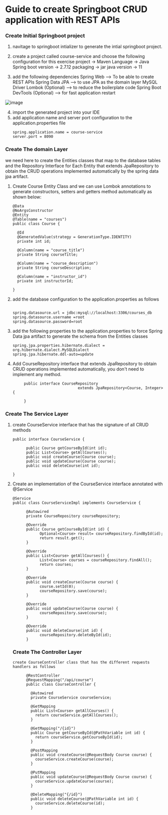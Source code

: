 # Guide to create Springboot CRUD application with REST APIs


### Create Initial Springboot project

1. navitage to springboot intializer to generate the intial springboot project.
3. create a project called course-service and choose the following configuration for this exercise
      project -> Maven
      Language -> Java
      Spring boot version -> 2.7.12
      packaging -> jar
      java version -> 11
      
3. add the following dependencies
      Spring Web --> To be able to create REST APIs
      Spring Data JPA --> to use JPA as the domain layer
      MySQL Driver
      Lombok (Optional) --> to reduce the boilerplate code
      Spring Boot DevTools (Optional) --> for fast application restart

![image](https://github.com/shaimaa-hshalaby/Microservice-with-spring-cloud-guide/assets/3264417/97a001ec-98fb-44f0-a2c5-3f7519dba671)

4. import the generated project into your IDE
5. add application name and server port configuration to the application.properties file
      ```
      spring.application.name = course-service
      server.port = 8090
      ```
      
### Create The domain Layer
we need here to create the Entities classes that map to the database tables and the Repository Interface for Each Entity that extends JpaRepository to obtain the CRUD operations
implemented automatically by the spring data jpa artifact.

1. Create Course Entity Class and we can use Lombok annotations to generate constructors, setters and getters method automatically as shown below:
    ```
    @Data
    @NoArgsConstructor
    @Entity
    @Table(name = "courses")
    public class Course {

      @Id
      @GeneratedValue(strategy = GenerationType.IDENTITY)
      private int id;

      @Column(name = "course_title")
      private String courseTitle;

      @Column(name = "course_description")
      private String courseDescription;

      @Column(name = "instructor_id")
      private int instructorId;

    }
    ```
    
 2. add the database configuration to the application.properties as follows

      ```
      
      spring.datasource.url = jdbc:mysql://localhost:3306/courses_db
      spring.datasource.username =root
      spring.datasource.password=root
      
      ```
      
 3. add the following properties to the application.properties to force Spring Data jpa artifact to generate the schema from the Entities classes

      ```
      spring.jpa.properties.hibernate.dialect = org.hibernate.dialect.MySQLDialect
      spring.jpa.hibernate.ddl-auto=update
      
      ```
      
  4. Add CourseRepository interface that extends JpaRepository to obtain CRUD operations implemented automatically, you don't need to implement any method.

       ```
            public interface CourseRepository 
                                    extends JpaRepository<Course, Integer> {

            }
       ```

### Create The Service Layer

1. create CourseService interface that has the signature of all CRUD methods

      ```
      public interface CourseService {

            public Course getCourseById(int id);
            public List<Course> getAllCourses();
            public void createCourse(Course course);
            public void updateCourse(Course course);
            public void deleteCourse(int id);

      }
      ```

2. Create an implementation of the CourseService interface annotated with @Service

      ```
      @Service
      public class CourseServiceImpl implements CourseService {

            @Autowired
            private CourseRepository courseRepository;

            @Override
            public Course getCourseById(int id) {
                  Optional<Course> result= courseRepository.findById(id);
                  return result.get();
            }

            @Override
            public List<Course> getAllCourses() {
                  List<Course> courses = courseRepository.findAll();
                  return courses;
            }

            @Override
            public void createCourse(Course course) {
                  course.setId(0);
                  courseRepository.save(course);
            }

            @Override
            public void updateCourse(Course course) {
                  courseRepository.save(course);
            }

            @Override
            public void deleteCourse(int id) {
                  courseRepository.deleteById(id);
            }
      ```
	
      
      ### Create The Controller Layer
      
       create CourseController class that has the different requests handlers as follows

	```
	      @RestController
	      @RequestMapping("/api/course")
	      public class CourseController {

		    @Autowired
		    private CourseService courseService;

		    @GetMapping
		    public List<Course> getAllCourses() {
			  return courseService.getAllCourses();
		    }

		    @GetMapping("/{id}")
		    public Course getCourseById(@PathVariable int id) {
			  return courseService.getCourseById(id);
		    }

		    @PostMapping
		    public void createCourse(@RequestBody Course course) {
			  courseService.createCourse(course);
		    }

		    @PutMapping
		    public void updateCourse(@RequestBody Course course) {
			  courseService.updateCourse(course);
		    }

		    @DeleteMapping("{/id}")
		    public void deleteCourse(@PathVariable int id) {
			  courseService.deleteCourse(id);
		    }


	```

